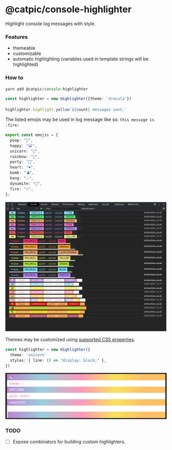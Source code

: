 # @catpic/console-highlighter

Highlight console log messages with style.

### Features
- themeable
- customizable
- automatic highlighting (variables used in template strings will be highlighted)

### How to
```ts
yarn add @catpic/console-highlighter
```

```ts
const highlighter = new Highlighter({theme: 'dracula'})

highlighter.highlight.yellow`${count} messages sent.`

```

The listed emojis may be used in log message like so: `this message is :fire:`

```ts
export const emojis = {
  poop: "💩",
  happy: "😀",
  unicorn: "🦄",
  rainbow: "🌈",
  party: "🎉",
  heart: "❤️",
  bomb: "💣",
  bang: "💥",
  dynamite: "🧨",
  fire: "🔥",
};


```

![Demo](./img/demo.png)


Themes may be customized using [supported CSS properties](https://developer.mozilla.org/en-US/docs/Web/API/console#usage). 

```ts
const highlighter = new Highlighter({ 
  theme: 'unicorn'
  styles: { line: () => "display: block;" },
})
```

![display: block](./img/unicorn-block.png)


### TODO
- [ ] Expose combinators for building custom highlighters.
